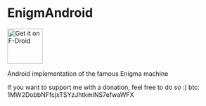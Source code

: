 # EnigmAndroid


[<img src="https://f-droid.org/badge/get-it-on.png" alt="Get it on F-Droid" height="80">](https://f-droid.org/app/de.vanitasvitae.enigmandroid)


Android implementation of the famous Enigma machine

If you want to support me with a donation, feel free to do so :)
btc: 1MW2DobbNFfcjxTSYzJhtkmiNS7efwaWFX
